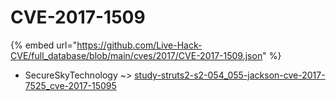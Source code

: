 # CVE-2017-1509
{% embed url="https://github.com/Live-Hack-CVE/full_database/blob/main/cves/2017/CVE-2017-1509.json" %}

* SecureSkyTechnology ~> [study-struts2-s2-054_055-jackson-cve-2017-7525_cve-2017-15095](https://www.alice-snow.ru/2017/database/cve-2017-1509/study-struts2-s2-054_055-jackson-cve-2017-7525_cve-2017-15095-secureskytechnology)